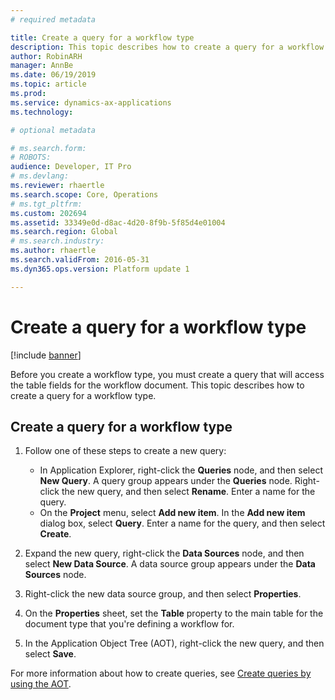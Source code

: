 ```yaml
---
# required metadata

title: Create a query for a workflow type
description: This topic describes how to create a query for a workflow type.
author: RobinARH
manager: AnnBe
ms.date: 06/19/2019
ms.topic: article
ms.prod: 
ms.service: dynamics-ax-applications
ms.technology: 

# optional metadata

# ms.search.form: 
# ROBOTS: 
audience: Developer, IT Pro
# ms.devlang: 
ms.reviewer: rhaertle
ms.search.scope: Core, Operations
# ms.tgt_pltfrm: 
ms.custom: 202694
ms.assetid: 33349e0d-d8ac-4d20-8f9b-5f85d4e01004
ms.search.region: Global
# ms.search.industry: 
ms.author: rhaertle
ms.search.validFrom: 2016-05-31
ms.dyn365.ops.version: Platform update 1

---
```


# Create a query for a workflow type 

[!include [banner](../includes/banner.md)]

Before you create a workflow type, you must create a query that will access the table fields for the workflow document. This topic describes how to create a query for a workflow type.

## Create a query for a workflow type

1. Follow one of these steps to create a new query:

    + In Application Explorer, right-click the **Queries** node, and then select **New Query**. A query group appears under the **Queries** node. Right-click the new query, and then select **Rename**. Enter a name for the query.
    + On the **Project** menu, select **Add new item**. In the **Add new item** dialog box, select **Query**. Enter a name for the query, and then select **Create**.

2. Expand the new query, right-click the **Data Sources** node, and then select **New Data Source**. A data source group appears under the **Data Sources** node.
3. Right-click the new data source group, and then select **Properties**.
4. On the **Properties** sheet, set the **Table** property to the main table for the document type that you're defining a workflow for.
5. In the Application Object Tree (AOT), right-click the new query, and then select **Save**.

For more information about how to create queries, see [Create queries by using the AOT](https://docs.microsoft.com/dynamicsax-2012/developer/how-to-create-queries-by-using-the-aot).
